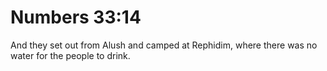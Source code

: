 # Numbers 33:14

And they set out from Alush and camped at Rephidim, where there was no water for the people to drink.
